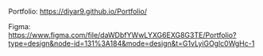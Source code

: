 Portfolio: https://diyar9.github.io/Portfolio/

Figma: https://www.figma.com/file/daWDbfYWwLYXG6EXG8G3TE/Portfolio?type=design&node-id=131%3A184&mode=design&t=G1vLyiGOglc0WgHc-1
